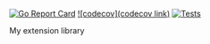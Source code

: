 [![Go Report Card](https://goreportcard.com/badge/github.com/andrew-field/maths)](https://goreportcard.com/report/github.com/andrew-field/maths)
[![codecov](codecov link)](https://codecov.io/gh/andrew-field/REPONAME)
[![Tests](https://github.com/andrew-field/maths/actions/workflows/build-test.yml/badge.svg)](https://github.com/andrew-field/maths/actions/workflows/build-test.yml)

My extension library
